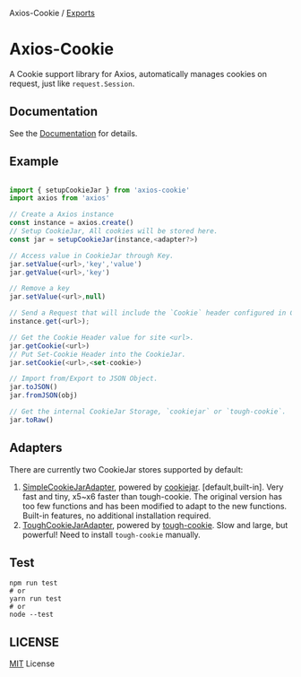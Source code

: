 Axios-Cookie / [Exports](modules.md)

<!--
 Copyright (c) 2024 System233
 
 This software is released under the MIT License.
 https://opensource.org/licenses/MIT
-->

# Axios-Cookie 

A Cookie support library for Axios, automatically manages cookies on request, just like `request.Session`.

## Documentation

See the [Documentation](/docs/modules.md) for details.

## Example

```ts

import { setupCookieJar } from 'axios-cookie'
import axios from 'axios'

// Create a Axios instance
const instance = axios.create()
// Setup CookieJar, All cookies will be stored here.
const jar = setupCookieJar(instance,<adapter?>)

// Access value in CookieJar through Key.
jar.setValue(<url>,'key','value')
jar.getValue(<url>,'key')

// Remove a key
jar.setValue(<url>,null)

// Send a Request that will include the `Cookie` header configured in CookieJar.
instance.get(<url>);

// Get the Cookie Header value for site <url>.
jar.getCookie(<url>)
// Put Set-Cookie Header into the CookieJar.
jar.setCookie(<url>,<set-cookie>)

// Import from/Export to JSON Object.
jar.toJSON()
jar.fromJSON(obj)

// Get the internal CookieJar Storage, `cookiejar` or `tough-cookie`.
jar.toRaw()
```

## Adapters

There are currently two CookieJar stores supported by default:
1. [SimpleCookieJarAdapter](/docs/classes/adapters_cookiejar.SimpleCookieJarAdapter.md), powered by [cookiejar](https://github.com/bmeck/node-cookiejar). [default,built-in]. 
Very fast and tiny, x5~x6 faster than tough-cookie.
The original version has too few functions and has been modified to adapt to the new functions.
Built-in features, no additional installation required.
2. [ToughCookieJarAdapter](/docs/classes/adapters_tough.ToughCookieJarAdapter.md), powered by [tough-cookie](https://github.com/salesforce/tough-cookie). 
Slow and large, but powerful!
Need to install `tough-cookie` manually.

## Test

```shell
npm run test
# or
yarn run test
# or
node --test
```

## LICENSE

[MIT](/LICENSE) License
